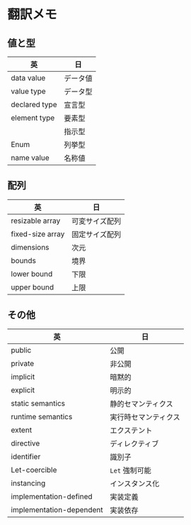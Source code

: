 # 翻訳メモ

## 値と型

| 英 | 日 |
| ---- | ---- |
| data value | データ値 |
| value type | データ型 |
| declared type | 宣言型 |
| element type | 要素型 |
|  | 指示型 | 
| Enum | 列挙型 |
| name value | 名称値 |

## 配列

| 英 | 日 |
| ---- | ---- |
| resizable array | 可変サイズ配列 |
| fixed-size array | 固定サイズ配列 |
| dimensions | 次元 |
| bounds | 境界 |
| lower bound | 下限 |
| upper bound | 上限 |

## その他

| 英 | 日 |
| ---- | ---- |
| public | 公開 |
| private | 非公開 |
| implicit | 暗黙的 |
| explicit | 明示的 |
| static semantics | 静的セマンティクス |
| runtime semantics | 実行時セマンティクス |
| extent | エクステント |
| directive | ディレクティブ |
| identifier | 識別子 |
| Let-coercible | `Let` 強制可能 |
| instancing | インスタンス化 |
| implementation-defined | 実装定義 |
| implementation-dependent | 実装依存 |
